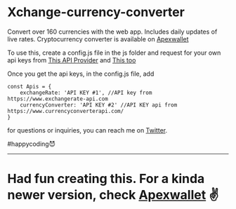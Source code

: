 # Xchange-currency-converter
Convert over 160 currencies with the web app. Includes daily updates of live rates. 
Cryptocurrency converter is available on [Apexwallet](https://github.com/apexwallet)

To use this, create a config.js file in the js folder and request for your own api keys from [This API Provider](https://www.exchangerate-api.com/) and [This too](https://www.currencyconverterapi.com/)

Once you get the api keys, in the config.js file, add

```
const Apis = {
    exchangeRate: 'API KEY #1', //API key from https://www.exchangerate-api.com
    currencyConverter: 'API KEY #2' //API KEY api from https://www.currencyconverterapi.com/
}
```

for questions or inquiries, you can reach me on [Twitter](twitter.com/kayode0x).

#happycoding😈

------------

# Had fun creating this. For a kinda newer version, check [Apexwallet](https://github.com/apexwallet) ✌️
